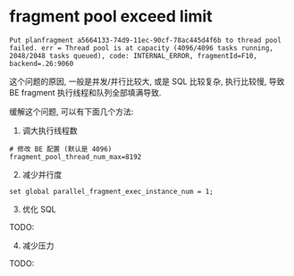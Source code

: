 # fragment pool exceed limit

```
Put planfragment a5664133-74d9-11ec-90cf-78ac445d4f6b to thread pool failed. err = Thread pool is at capacity (4096/4096 tasks running, 2048/2048 tasks queued), code: INTERNAL_ERROR, fragmentId=F10, backend=.26:9060 
```

这个问题的原因, 一般是并发/并行比较大, 或是 SQL 比较复杂, 执行比较慢, 导致 BE fragment 执行线程和队列全部填满导致.

缓解这个问题, 可以有下面几个方法:

1. 调大执行线程数

```
# 修改 BE 配置 (默认是 4096)
fragment_pool_thread_num_max=8192
```

2. 减少并行度

```
set global parallel_fragment_exec_instance_num = 1;
```

3. 优化 SQL

TODO:


4. 减少压力

TODO:
